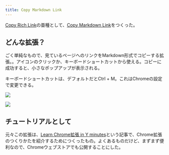 ```yaml
---
title: Copy Markdown Link
---
```

[Copy Rich Link](https://r7kamura.com/articles/2022-05-08-copy-rich-link)の亜種として、[Copy Markdown Link](https://chrome.google.com/webstore/detail/copy-markdown-link/gkceaaphhbeanfciglgpffnncfpipjpa)をつくった。

どんな拡張？
------

ごく単純なもので、見ているページへのリンクをMarkdown形式でコピーする拡張。。アイコンのクリックか、キーボードショートカットから使える。コピーに成功すると、小さなポップアップが表示される。

キーボードショートカットは、デフォルトだとCtrl + M。これはChromeの設定で変更できる。

![](https://lh3.googleusercontent.com/Mgt8EwrzZxF6R3m3LID0tmLuVYLmGjtfy79okgDcJgiYnO1bRNaVuooPiGA8Nqgwe0_zQ1yJP98UblzuvD1wEONKyOrXSZcxwJEIUWSGjm7yqJpbCk4ynLxnZAn7pMWI-nNzuym4GfexBY0Wrg)

![](https://lh6.googleusercontent.com/7ltzhXiQdeEPkysjmKyCAfN-hKv7Bckn4WEiZo1_P_HRtK_YADz31fkpEX6Dt1dl0NIZu1fwR349iK4sQXQ7m15xhSqAAly9OhDZjpRqDYfGWli6DddisHZJSK7kAPZk67wHdWE7BKziPmGXyw)

チュートリアルとして
----------

元々この拡張は、[Learn Chrome拡張 in Y minutes](https://r7kamura.com/articles/2022-05-18-learn-chrome-extention-in-y-minutes)という記事で、Chrome拡張のつくりかたを紹介するためにつくったもの。よくあるものだけど、まずまず便利なので、Chromeウェブストアでも公開することにした。
